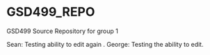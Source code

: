 # GSD499_REPO
GSD499 Source Repository for group 1

Sean: Testing ability to edit again
.
George: Testing the ability to edit.
